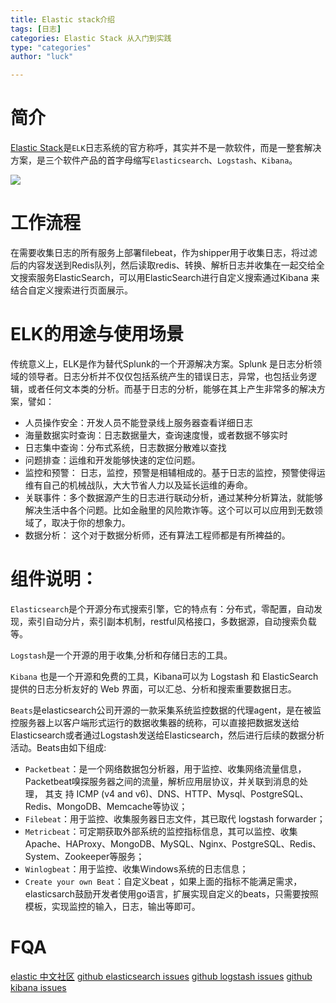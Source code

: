 ```yaml
---
title: Elastic stack介绍
tags: [日志]
categories: Elastic Stack 从入门到实践
type: "categories"
author: "luck"

---
```


# 简介

[Elastic Stack](https://www.elastic.co/start)是```ELK```日志系统的官方称呼，其实并不是一款软件，而是一整套解决方案，是三个软件产品的首字母缩写```Elasticsearch```、```Logstash```、```Kibana```。

![](http://ocppiicaw.bkt.clouddn.com/image/elk/elk_filebeat01.png)

# 工作流程
在需要收集日志的所有服务上部署filebeat，作为shipper用于收集日志，将过滤后的内容发送到Redis队列，然后读取redis、转换、解析日志并收集在一起交给全文搜索服务ElasticSearch，可以用ElasticSearch进行自定义搜索通过Kibana 来结合自定义搜索进行页面展示。


# ELK的用途与使用场景
传统意义上，ELK是作为替代Splunk的一个开源解决方案。Splunk 是日志分析领域的领导者。日志分析并不仅仅包括系统产生的错误日志，异常，也包括业务逻辑，或者任何文本类的分析。而基于日志的分析，能够在其上产生非常多的解决方案，譬如：

- 人员操作安全：开发人员不能登录线上服务器查看详细日志
- 海量数据实时查询：日志数据量大，查询速度慢，或者数据不够实时
- 日志集中查询：分布式系统，日志数据分散难以查找
- 问题排查：运维和开发能够快速的定位问题。
- 监控和预警： 日志，监控，预警是相辅相成的。基于日志的监控，预警使得运维有自己的机械战队，大大节省人力以及延长运维的寿命。
- 关联事件：多个数据源产生的日志进行联动分析，通过某种分析算法，就能够解决生活中各个问题。比如金融里的风险欺诈等。这个可以可以应用到无数领域了，取决于你的想象力。
- 数据分析： 这个对于数据分析师，还有算法工程师都是有所裨益的。


# 组件说明：
```Elasticsearch```是个开源分布式搜索引擎，它的特点有：分布式，零配置，自动发现，索引自动分片，索引副本机制，restful风格接口，多数据源，自动搜索负载等。

```Logstash```是一个开源的用于收集,分析和存储日志的工具。

```Kibana``` 也是一个开源和免费的工具，Kibana可以为 Logstash 和 ElasticSearch 提供的日志分析友好的 Web 界面，可以汇总、分析和搜索重要数据日志。

```Beats```是elasticsearch公司开源的一款采集系统监控数据的代理agent，是在被监控服务器上以客户端形式运行的数据收集器的统称，可以直接把数据发送给Elasticsearch或者通过Logstash发送给Elasticsearch，然后进行后续的数据分析活动。Beats由如下组成:
-  ```Packetbeat```：是一个网络数据包分析器，用于监控、收集网络流量信息，Packetbeat嗅探服务器之间的流量，解析应用层协议，并关联到消息的处理， 其支  持 ICMP (v4 and v6)、DNS、HTTP、Mysql、PostgreSQL、Redis、MongoDB、Memcache等协议；
-  ```Filebeat```：用于监控、收集服务器日志文件，其已取代 logstash forwarder；
-  ```Metricbeat```：可定期获取外部系统的监控指标信息，其可以监控、收集Apache、HAProxy、MongoDB、MySQL、Nginx、PostgreSQL、Redis、System、Zookeeper等服务；
-  ```Winlogbeat```：用于监控、收集Windows系统的日志信息；
-  ```Create your own Beat```：自定义beat ，如果上面的指标不能满足需求，elasticsarch鼓励开发者使用go语言，扩展实现自定义的beats，只需要按照模板，实现监控的输入，日志，输出等即可。


# FQA
[elastic 中文社区](https://elasticsearch.cn/)
[github elasticsearch issues](https://github.com/elastic/elasticsearch/issues)
[github logstash issues](https://github.com/elastic/logstash/issues)
[github kibana issues](https://github.com/elastic/kibana/issues)



